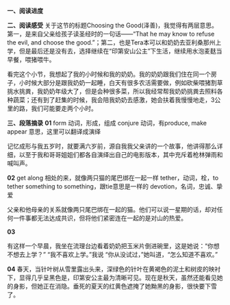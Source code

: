 **一、阅读进度**

**二、阅读感受**
关于这节的标题Choosing the Good(泽善)，我觉得有两层意思。第一，是来自父亲给孩子读圣经时的一句话——“That he may know to refuse the evil, and choose the good.”；第二，也是Tera本可以和奶奶去亚利桑那州上学，但是最后还是没有去，选择继续在“印第安山公主”下生活，继续用水泡麦麸当早餐，喂猪喂牛。

看完这个小节，我想起了我的小时候和我的奶奶。我的奶奶跟我们住在同一个房子，小时候大部分是跟我奶奶一起睡，白天有很多农活需要做，例如砍柴喂猪割草挑水挑粪，我奶奶年级大了，但是会种很多菜，所以我经常帮我奶奶挑粪去照料各种蔬菜；还有到了赶集的时候，我会陪我奶奶去感激，她会扶着我慢慢地走，3公里的路，我们可能要走两个小时。


**三、段落摘录**
**01**
form 动词，形成，组成
conjure 动词，有produce, make appear 意思，这里可以翻译成演绎

记忆成形与我五岁时，就要满六岁前，源自我我父亲讲的一个故事，他讲得那么详细，以至于我和哥哥姐姐们都各自演绎出自己的电影版本，​其中充斥着枪林弹雨和喊叫声。


**02**
get along 相处的来，就像两只猫的尾巴绑在一起一样
tether，动词，栓，to tether something to something，跟tie意思是一样的
devotion，名词，忠诚、挚爱
    

父亲和他母亲的关系就像两只尾巴绑在一起的猫。他们可以说一星期的话，​却对任何一件事都无法达成共识，但将他们紧密连在一起的是对​山的热爱。



**03**

有这样一个早晨，我坐在流理台边看着奶奶把玉米片倒进碗里，​这是她说：
​“你想不想去上学？”
“我不喜欢上学。”我说
“你从没试过，”她叫道，​“怎么知道不喜欢。”



**04**
春天，当针叶树从雪里露出头来，深绿色的针叶​在黄褐色的泥土和树皮的映衬下，显得几乎呈黑色是，印第安公主最为清晰可见。现在是秋天，虽然还能看见她的身影，但她正在消隐​。垂死的夏天的红黄色遮掩了她黝黑的身影​，很快要下雪了。​






